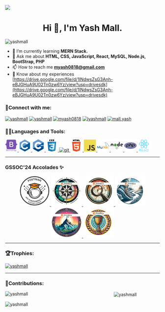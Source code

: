 <img src="https://media.licdn.com/dms/image/D5616AQGYbgQUTApgbA/profile-displaybackgroundimage-shrink_350_1400/0/1718352417492?e=1723680000&v=beta&t=o_z68J3FUpyCfCWx38D74I2s-MyVcDaOvoDqFxYpPBo">
<h1 align="center">Hi 👋, I'm Yash Mall.</h1>
<p align="left"> <img src="https://komarev.com/ghpvc/?username=yashmall&label=Profile%20views&color=0e75b6&style=flat" alt="yashmall" /> </p>

- 🌱 I’m currently learning **MERN Stack.**
- 💬 Ask me about **HTML, CSS, JavaScript, React, MySQL, Node.js, BootStrap, PHP**
- 📫 How to reach me **myash0818@gmail.com**
- 📄 Know about my experiences [https://drive.google.com/file/d/1lNdwsZsG3Anh-eBJGHuA9U02Tn0zw6Yz/view?usp=drivesdk](https://drive.google.com/file/d/1lNdwsZsG3Anh-eBJGHuA9U02Tn0zw6Yz/view?usp=drivesdk)
<h3 align="left">🤝Connect with me:</h3>
<p align="left">
<a href="https://linkedin.com/in/yashmall" target="blank"><img align="center" src="https://raw.githubusercontent.com/rahuldkjain/github-profile-readme-generator/master/src/images/icons/Social/linked-in-alt.svg" alt="yashmall" height="30" width="40" /></a>
<a href="https://www.leetcode.com/yashmall" target="blank"><img align="center" src="https://raw.githubusercontent.com/rahuldkjain/github-profile-readme-generator/master/src/images/icons/Social/leet-code.svg" alt="yashmall" height="30" width="40" /></a>
<a href="https://www.hackerrank.com/myash0818" target="blank"><img align="center" src="https://raw.githubusercontent.com/rahuldkjain/github-profile-readme-generator/master/src/images/icons/Social/hackerrank.svg" alt="myash0818" height="30" width="40" /></a>
<a href="https://twitter.com/iyashmall" target="blank"><img align="center" src="https://raw.githubusercontent.com/rahuldkjain/github-profile-readme-generator/master/src/images/icons/Social/twitter.svg" alt="iyashmall" height="30" width="40" /></a>
<a href="https://instagram.com/mall.yash" target="blank"><img align="center" src="https://raw.githubusercontent.com/rahuldkjain/github-profile-readme-generator/master/src/images/icons/Social/instagram.svg" alt="mall.yash" height="30" width="40" /></a>
</p>

<h3 align="left">👨‍💻Languages and Tools:</h3>
<p align="left"> <a href="https://www.w3schools.com/bootstrap5/" target="_blank" rel="noreferrer"> <img src="https://raw.githubusercontent.com/teamedwardforever/Readme-Generator/71f25dd8b98329b168142a6b782a107b75eab178/svg/Skills/Frontend/bootstrap-plain-wordmark.svg" alt="bootstrap" width="40" height="40">
<a href="https://www.cprogramming.com/" target="_blank" rel="noreferrer"> <img src="https://raw.githubusercontent.com/devicons/devicon/master/icons/c/c-original.svg" alt="c" width="40" height="40"/> </a><a href="https://www.w3schools.com/cpp/" target="_blank" rel="noreferrer"> <img src="https://raw.githubusercontent.com/devicons/devicon/master/icons/cplusplus/cplusplus-original.svg" alt="cplusplus" width="40" height="40"/> </a> <a href="https://www.w3schools.com/css/" target="_blank" rel="noreferrer"> <img src="https://raw.githubusercontent.com/devicons/devicon/master/icons/css3/css3-original-wordmark.svg" alt="css3" width="40" height="40"/> </a> <a href="https://git-scm.com/" target="_blank" rel="noreferrer"> <img src="https://www.vectorlogo.zone/logos/git-scm/git-scm-icon.svg" alt="git" width="40" height="40"/> </a> <a href="https://www.w3.org/html/" target="_blank" rel="noreferrer"> <img src="https://raw.githubusercontent.com/devicons/devicon/master/icons/html5/html5-original-wordmark.svg" alt="html5" width="40" height="40"/> </a> <a href="https://developer.mozilla.org/en-US/docs/Web/JavaScript" target="_blank" rel="noreferrer"> <img src="https://raw.githubusercontent.com/devicons/devicon/master/icons/javascript/javascript-original.svg" alt="javascript" width="40" height="40"/> </a> <a href="https://www.mysql.com/" target="_blank" rel="noreferrer"> <img src="https://raw.githubusercontent.com/devicons/devicon/master/icons/mysql/mysql-original-wordmark.svg" alt="mysql" width="40" height="40"/> </a> <a href="https://nodejs.org" target="_blank" rel="noreferrer"> <img src="https://raw.githubusercontent.com/devicons/devicon/master/icons/nodejs/nodejs-original-wordmark.svg" alt="nodejs" width="40" height="40"/> </a> <a href="https://www.php.net" target="_blank" rel="noreferrer"> <img src="https://raw.githubusercontent.com/devicons/devicon/master/icons/php/php-original.svg" alt="php" width="40" height="40"/> </a> <a href="https://reactjs.org/" target="_blank" rel="noreferrer"> <img src="https://raw.githubusercontent.com/devicons/devicon/master/icons/react/react-original-wordmark.svg" alt="react" width="40" height="40"/> </a> </p>
<hr>
  <h3 align="left"> GSSOC'24 Accolades ✨ </h3>
<div style='display:flex; align-items:center; gap: 10 px;' align='center'><a href="https://gssoc.girlscript.tech/leaderboard">
<img src="https://raw.githubusercontent.com/girlscript/gssoc-website-new/main/public/badges/postman.png" width="100px" height="100px" />
  <img src="https://github.com/girlscript/gssoc-website-new/blob/main/public/badges/1.png" width="100px" height="100px" />
  <img src="https://github.com/girlscript/gssoc-website-new/blob/main/public/badges/2.png" width="100px" height="100px" />
  <img src="https://github.com/girlscript/gssoc-website-new/blob/main/public/badges/3.png" width="100px" height="100px" />
  <img src="https://github.com/girlscript/gssoc-website-new/blob/main/public/badges/4.png" width="100px" height="100px" />
  <img src="https://github.com/girlscript/gssoc-website-new/blob/main/public/badges/5.png" width="100px" height="100px" />
  </a>
</div>
<hr>
<h3 align="left">🏆Trophies:</h3>
<p align="left"> <a href="https://github.com/ryo-ma/github-profile-trophy"><img src="https://github-profile-trophy.vercel.app/?username=yashmall&show_icons=true&locale=en&layout=compact&theme=radical" alt="yashmall"/></a> </p>
<hr>
<h3 align="left">🌟Contributions:</h3>
<p><img align="left" width="350px" src="https://github-readme-stats.vercel.app/api/top-langs/?username=yashmall&langs_count=6&layout=compact&theme=radical" alt="yashmall" /></p>

<p>&nbsp;<img align="center" src="https://github-readme-stats.vercel.app/api?username=yashmall&show_icons=true&locale=en&layout=compact&theme=radical" alt="yashmall" /></p>

<p><img align="center" src="https://github-readme-streak-stats.herokuapp.com/?user=yashmall&&show_icons=true&locale=en&layout=compact&theme=radical" alt="yashmall" width = "840px"/></p>
